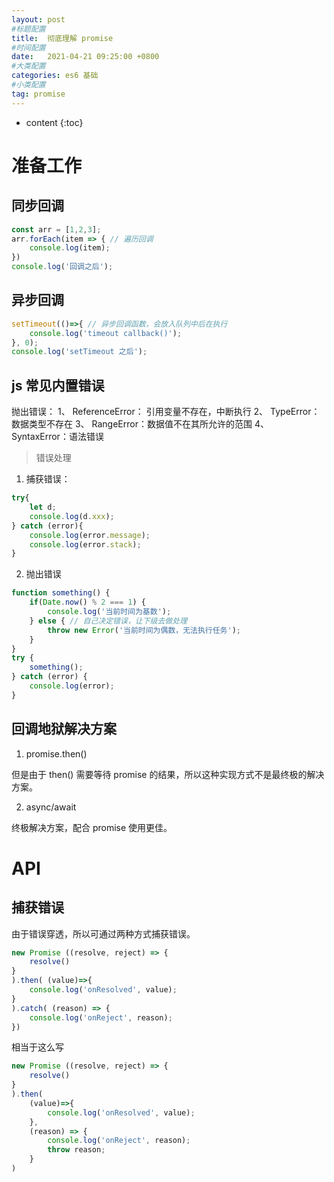 ```yaml
---
layout: post
#标题配置
title:  彻底理解 promise
#时间配置
date:   2021-04-21 09:25:00 +0800
#大类配置
categories: es6 基础
#小类配置
tag: promise
---
```


* content
{:toc}

准备工作
====

同步回调
----
```js
const arr = [1,2,3];
arr.forEach(item => { // 遍历回调
    console.log(item);
})
console.log('回调之后');
```

异步回调
----

```js
setTimeout(()=>{ // 异步回调函数，会放入队列中后在执行
    console.log('timeout callback()');
}, 0);
console.log('setTimeout 之后');
```

js 常见内置错误
----

抛出错误：
1、 ReferenceError： 引用变量不存在，中断执行
2、 TypeError： 数据类型不存在
3、 RangeError：数据值不在其所允许的范围
4、 SyntaxError：语法错误

> 错误处理

1. 捕获错误：

```js
try{
    let d;
    console.log(d.xxx);
} catch (error){
    console.log(error.message);
    console.log(error.stack);
}
```

2. 抛出错误

```js
function something() {
    if(Date.now() % 2 === 1) {
        console.log('当前时间为基数');
    } else { // 自己决定错误，让下级去做处理
        throw new Error('当前时间为偶数，无法执行任务');
    }
}
try {
    something();
} catch (error) {
    console.log(error);
}
```

回调地狱解决方案
-----
1. promise.then()

但是由于 then() 需要等待 promise 的结果，所以这种实现方式不是最终极的解决方案。

2. async/await

终极解决方案，配合 promise 使用更佳。

API
=====

捕获错误
-----
由于错误穿透，所以可通过两种方式捕获错误。
```js
new Promise ((resolve, reject) => {
    resolve()
}
).then( (value)=>{
    console.log('onResolved', value);
}
).catch( (reason) => {
    console.log('onReject', reason);
})
```
相当于这么写

```js
new Promise ((resolve, reject) => {
    resolve()
}
).then( 
    (value)=>{
        console.log('onResolved', value);
    },
    (reason) => {
        console.log('onReject', reason);
        throw reason;
    }   
)
```